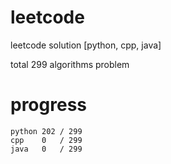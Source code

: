 # leetcode
leetcode solution [python, cpp, java]

total 299 algorithms problem
# progress	
	python 202 / 299
	cpp    0   / 299
	java   0   / 299
